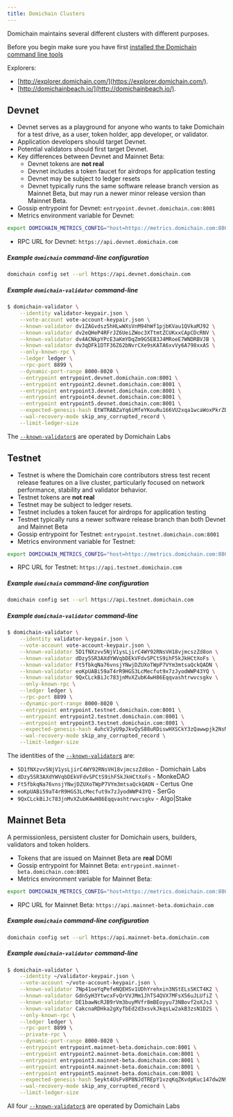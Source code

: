 ```yaml
---
title: Domichain Clusters
---
```


Domichain maintains several different clusters with different purposes.

Before you begin make sure you have first
[installed the Domichain command line tools](cli/install-domichain-cli-tools.md)

Explorers:

- [http://explorer.domichain.com/](https://explorer.domichain.com/).
- [http://domichainbeach.io/](http://domichainbeach.io/).

## Devnet

- Devnet serves as a playground for anyone who wants to take Domichain for a
  test drive, as a user, token holder, app developer, or validator.
- Application developers should target Devnet.
- Potential validators should first target Devnet.
- Key differences between Devnet and Mainnet Beta:
  - Devnet tokens are **not real**
  - Devnet includes a token faucet for airdrops for application testing
  - Devnet may be subject to ledger resets
  - Devnet typically runs the same software release branch version as Mainnet Beta,
    but may run a newer minor release version than Mainnet Beta.
- Gossip entrypoint for Devnet: `entrypoint.devnet.domichain.com:8001`
- Metrics environment variable for Devnet:

```bash
export DOMICHAIN_METRICS_CONFIG="host=https://metrics.domichain.com:8086,db=devnet,u=scratch_writer,p=topsecret"
```

- RPC URL for Devnet: `https://api.devnet.domichain.com`

##### Example `domichain` command-line configuration

```bash
domichain config set --url https://api.devnet.domichain.com
```

##### Example `domichain-validator` command-line

```bash
$ domichain-validator \
    --identity validator-keypair.json \
    --vote-account vote-account-keypair.json \
    --known-validator dv1ZAGvdsz5hHLwWXsVnM94hWf1pjbKVau1QVkaMJ92 \
    --known-validator dv2eQHeP4RFrJZ6UeiZWoc3XTtmtZCUKxxCApCDcRNV \
    --known-validator dv4ACNkpYPcE3aKmYDqZm9G5EB3J4MRoeE7WNDRBVJB \
    --known-validator dv3qDFk1DTF36Z62bNvrCXe9sKATA6xvVy6A798xxAS \
    --only-known-rpc \
    --ledger ledger \
    --rpc-port 8899 \
    --dynamic-port-range 8000-8020 \
    --entrypoint entrypoint.devnet.domichain.com:8001 \
    --entrypoint entrypoint2.devnet.domichain.com:8001 \
    --entrypoint entrypoint3.devnet.domichain.com:8001 \
    --entrypoint entrypoint4.devnet.domichain.com:8001 \
    --entrypoint entrypoint5.devnet.domichain.com:8001 \
    --expected-genesis-hash EtWTRABZaYq6iMfeYKouRu166VU2xqa1wcaWoxPkrZBG \
    --wal-recovery-mode skip_any_corrupted_record \
    --limit-ledger-size
```

The [`--known-validator`s](running-validator/validator-start.md#known-validators)
are operated by Domichain Labs

## Testnet

- Testnet is where the Domichain core contributors stress test recent release features on a live
  cluster, particularly focused on network performance, stability and validator
  behavior.
- Testnet tokens are **not real**
- Testnet may be subject to ledger resets.
- Testnet includes a token faucet for airdrops for application testing
- Testnet typically runs a newer software release branch than both
  Devnet and Mainnet Beta
- Gossip entrypoint for Testnet: `entrypoint.testnet.domichain.com:8001`
- Metrics environment variable for Testnet:

```bash
export DOMICHAIN_METRICS_CONFIG="host=https://metrics.domichain.com:8086,db=tds,u=testnet_write,p=c4fa841aa918bf8274e3e2a44d77568d9861b3ea"
```

- RPC URL for Testnet: `https://api.testnet.domichain.com`

##### Example `domichain` command-line configuration

```bash
domichain config set --url https://api.testnet.domichain.com
```

##### Example `domichain-validator` command-line

```bash
$ domichain-validator \
    --identity validator-keypair.json \
    --vote-account vote-account-keypair.json \
    --known-validator 5D1fNXzvv5NjV1ysLjirC4WY92RNsVH18vjmcszZd8on \
    --known-validator dDzy5SR3AXdYWVqbDEkVFdvSPCtS9ihF5kJkHCtXoFs \
    --known-validator Ft5fbkqNa76vnsjYNwjDZUXoTWpP7VYm3mtsaQckQADN \
    --known-validator eoKpUABi59aT4rR9HGS3LcMecfut9x7zJyodWWP43YQ \
    --known-validator 9QxCLckBiJc783jnMvXZubK4wH86Eqqvashtrwvcsgkv \
    --only-known-rpc \
    --ledger ledger \
    --rpc-port 8899 \
    --dynamic-port-range 8000-8020 \
    --entrypoint entrypoint.testnet.domichain.com:8001 \
    --entrypoint entrypoint2.testnet.domichain.com:8001 \
    --entrypoint entrypoint3.testnet.domichain.com:8001 \
    --expected-genesis-hash 4uhcVJyU9pJkvQyS88uRDiswHXSCkY3zQawwpjk2NsNY \
    --wal-recovery-mode skip_any_corrupted_record \
    --limit-ledger-size
```

The identities of the
[`--known-validator`s](running-validator/validator-start.md#known-validators) are:

- `5D1fNXzvv5NjV1ysLjirC4WY92RNsVH18vjmcszZd8on` - Domichain Labs
- `dDzy5SR3AXdYWVqbDEkVFdvSPCtS9ihF5kJkHCtXoFs` - MonkeDAO
- `Ft5fbkqNa76vnsjYNwjDZUXoTWpP7VYm3mtsaQckQADN` - Certus One
- `eoKpUABi59aT4rR9HGS3LcMecfut9x7zJyodWWP43YQ` - SerGo
- `9QxCLckBiJc783jnMvXZubK4wH86Eqqvashtrwvcsgkv` - Algo|Stake

## Mainnet Beta

A permissionless, persistent cluster for Domichain users, builders, validators and token holders.

- Tokens that are issued on Mainnet Beta are **real** DOMI
- Gossip entrypoint for Mainnet Beta: `entrypoint.mainnet-beta.domichain.com:8001`
- Metrics environment variable for Mainnet Beta:

```bash
export DOMICHAIN_METRICS_CONFIG="host=https://metrics.domichain.com:8086,db=mainnet-beta,u=mainnet-beta_write,p=password"
```

- RPC URL for Mainnet Beta: `https://api.mainnet-beta.domichain.com`

##### Example `domichain` command-line configuration

```bash
domichain config set --url https://api.mainnet-beta.domichain.com
```

##### Example `domichain-validator` command-line

```bash
$ domichain-validator \
    --identity ~/validator-keypair.json \
    --vote-account ~/vote-account-keypair.json \
    --known-validator 7Np41oeYqPefeNQEHSv1UDhYrehxin3NStELsSKCT4K2 \
    --known-validator GdnSyH3YtwcxFvQrVVJMm1JhTS4QVX7MFsX56uJLUfiZ \
    --known-validator DE1bawNcRJB9rVm3buyMVfr8mBEoyyu73NBovf2oXJsJ \
    --known-validator CakcnaRDHka2gXyfbEd2d3xsvkJkqsLw2akB3zsN1D2S \
    --only-known-rpc \
    --ledger ledger \
    --rpc-port 8899 \
    --private-rpc \
    --dynamic-port-range 8000-8020 \
    --entrypoint entrypoint.mainnet-beta.domichain.com:8001 \
    --entrypoint entrypoint2.mainnet-beta.domichain.com:8001 \
    --entrypoint entrypoint3.mainnet-beta.domichain.com:8001 \
    --entrypoint entrypoint4.mainnet-beta.domichain.com:8001 \
    --entrypoint entrypoint5.mainnet-beta.domichain.com:8001 \
    --expected-genesis-hash 5eykt4UsFv8P8NJdTREpY1vzqKqZKvdpKuc147dw2N9d \
    --wal-recovery-mode skip_any_corrupted_record \
    --limit-ledger-size
```

All four [`--known-validator`s](running-validator/validator-start.md#known-validators)
are operated by Domichain Labs
